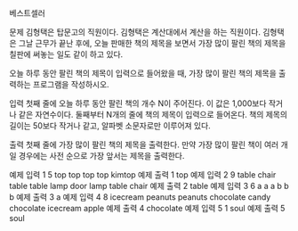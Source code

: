 베스트셀러

문제
김형택은 탑문고의 직원이다. 김형택은 계산대에서 계산을 하는 직원이다. 김형택은 그날 근무가 끝난 후에, 오늘 판매한 책의 제목을 보면서 가장 많이 팔린 책의 제목을 칠판에 써놓는 일도 같이 하고 있다.

오늘 하루 동안 팔린 책의 제목이 입력으로 들어왔을 때, 가장 많이 팔린 책의 제목을 출력하는 프로그램을 작성하시오.

입력
첫째 줄에 오늘 하루 동안 팔린 책의 개수 N이 주어진다. 이 값은 1,000보다 작거나 같은 자연수이다. 둘째부터 N개의 줄에 책의 제목이 입력으로 들어온다. 책의 제목의 길이는 50보다 작거나 같고, 알파벳 소문자로만 이루어져 있다.

출력
첫째 줄에 가장 많이 팔린 책의 제목을 출력한다. 만약 가장 많이 팔린 책이 여러 개일 경우에는 사전 순으로 가장 앞서는 제목을 출력한다.

예제 입력 1 
5
top
top
top
top
kimtop
예제 출력 1 
top
예제 입력 2 
9
table
chair
table
table
lamp
door
lamp
table
chair
예제 출력 2 
table
예제 입력 3 
6
a
a
a
b
b
b
예제 출력 3 
a
예제 입력 4 
8
icecream
peanuts
peanuts
chocolate
candy
chocolate
icecream
apple
예제 출력 4 
chocolate
예제 입력 5 
1
soul
예제 출력 5 
soul